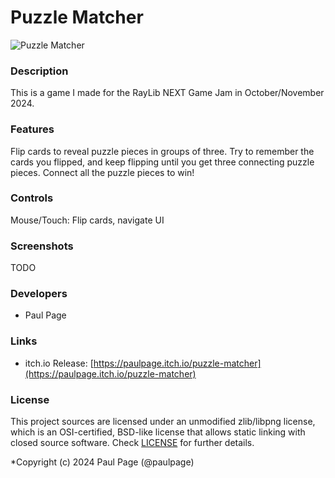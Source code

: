 # Puzzle Matcher

![Puzzle Matcher](screenshots/screenshot000.png "Puzzle Matcher")

### Description

This is a game I made for the RayLib NEXT Game Jam in October/November 2024.

### Features

Flip cards to reveal puzzle pieces in groups of three. Try to remember the cards you flipped, and keep flipping until you get three connecting puzzle pieces. Connect all the puzzle pieces to win!

### Controls

Mouse/Touch: Flip cards, navigate UI

### Screenshots

TODO

### Developers

- Paul Page

### Links

 - itch.io Release: [https://paulpage.itch.io/puzzle-matcher](https://paulpage.itch.io/puzzle-matcher)

### License

This project sources are licensed under an unmodified zlib/libpng license, which is an OSI-certified, BSD-like license that allows static linking with closed source software. Check [LICENSE](LICENSE) for further details.

*Copyright (c) 2024 Paul Page (@paulpage)
